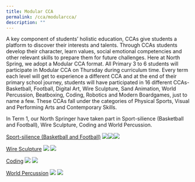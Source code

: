 ```yaml
---
title: Modular CCA
permalink: /cca/modularcca/
description: ""
---
```

A key component of students’ holistic education, CCAs give students a platform to discover their interests and talents. Through CCAs students develop their character, learn values, social emotional competencies and other relevant skills to prepare them for future challenges. Here at North Spring, we adopt a Modular CCA format. All Primary 3 to 6 students will participate in Modular CCA on Thursday during curriculum time. Every term each level will get to experience a different CCA and at the end of their primary school journey, students will have participated in 16 different CCAs- Basketball, Football, Digital Art, Wire Sculpture, Sand Animation, World Percussion, Beatboxing, Coding, Robotics and Modern Boardgames, just to name a few. These CCAs fall under the categories of Physical Sports, Visual and Performing Arts and Contemporary Skills.&nbsp; &nbsp;

In Term 1, our North Springer have taken part in Sport-silience (Basketball and Football), Wire Sculpture, Coding and World Percussion.

<u>Sport-silience (Basketball and Football)</u>
![](/images/CCA%20Page/cca%201%20%20.jpg)![](/images/CCA%20Page/cca%202%20%20.jpg)![](/images/CCA%20Page/cca%203%20%20.jpg)

<u>Wire Sculpture</u>
![](/images/CCA%20Page/cca%204%20%20.jpg)
![](/images/CCA%20Page/cca%205%20%20.jpg)

<u>Coding</u>
![](/images/CCA%20Page/cca%206%20%20.jpg)
![](/images/CCA%20Page/cca%207%20%20.jpg)

<u>World Percussion</u>
![](/images/CCA%20Page/cca%208%20%20.jpg)
![](/images/CCA%20Page/cca%20%209%20%20.jpg)